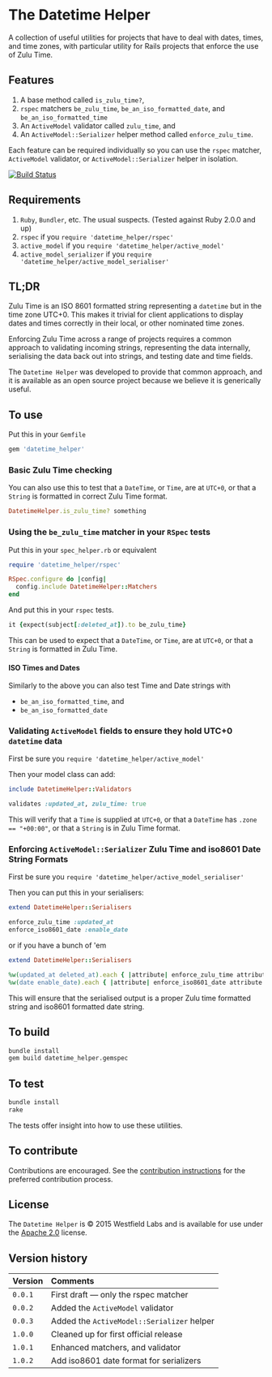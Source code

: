 # The Datetime Helper

A collection of useful utilities for projects that have to deal with dates, times, and time zones, with particular utility for Rails projects that enforce the use of Zulu Time.

## Features

1. A base method called `is_zulu_time?`,
2. `rspec` matchers `be_zulu_time`, `be_an_iso_formatted_date`, and `be_an_iso_formatted_time`
3. An `ActiveModel` validator called `zulu_time`, and
4. An `ActiveModel::Serializer` helper method called `enforce_zulu_time`.

Each feature can be required individually so you can use the `rspec` matcher, `ActiveModel` validator, or `ActiveModel::Serializer` helper in isolation.

[![Build Status](https://travis-ci.org/westfieldlabs/datetime_helper.svg?branch=master)](https://travis-ci.org/westfieldlabs/datetime_helper)

## Requirements

1. `Ruby`, `Bundler`, etc. The usual suspects. (Tested against Ruby 2.0.0 and up)
2. `rspec` if you `require 'datetime_helper/rspec'`
3. `active_model` if you `require 'datetime_helper/active_model'`
4. `active_model_serializer` if you `require 'datetime_helper/active_model_serialiser'`

## TL;DR

Zulu Time is an ISO 8601 formatted string representing a `datetime` but in the time zone UTC+0. This makes it trivial for client applications to display dates and times correctly in their local, or other nominated time zones.

Enforcing Zulu Time across a range of projects requires a common approach to validating incoming strings, representing the data internally, serialising the data back out into strings, and testing date and time fields.

The `Datetime Helper` was developed to provide that common approach, and it is available as an open source project because we believe it is generically useful.

## To use

Put this in your `Gemfile`

```ruby
gem 'datetime_helper'
```

### Basic Zulu Time checking

You can also use this to test that a `DateTime`, or `Time`, are at `UTC+0`, or
that a `String` is formatted in correct Zulu Time format.

```ruby
DatetimeHelper.is_zulu_time? something
```

### Using the `be_zulu_time` matcher in your `RSpec` tests

Put this in your `spec_helper.rb` or equivalent

```ruby
require 'datetime_helper/rspec'

RSpec.configure do |config|
  config.include DatetimeHelper::Matchers
end
```

And put this in your `rspec` tests.

```ruby
it {expect(subject[:deleted_at]).to be_zulu_time}
```

This can be used to expect that a `DateTime`, or `Time`, are at `UTC+0`, or that a `String` is formatted in Zulu Time.

#### ISO Times and Dates

Similarly to the above you can also test Time and Date strings with

* `be_an_iso_formatted_time`, and
* `be_an_iso_formatted_date`

### Validating `ActiveModel` fields to ensure they hold UTC+0 `datetime` data

First be sure you `require 'datetime_helper/active_model'`

Then your model class can add:

```ruby
include DatetimeHelper::Validators

validates :updated_at, zulu_time: true
```

This will verify that a `Time` is supplied at `UTC+0`,
or that a `DateTime` has `.zone == "+00:00"`,
or that a `String` is in Zulu Time format.

### Enforcing `ActiveModel::Serializer`  Zulu Time and iso8601 Date String Formats

First be sure you `require 'datetime_helper/active_model_serialiser'`

Then you can put this in your serialisers:

```ruby
extend DatetimeHelper::Serialisers

enforce_zulu_time :updated_at
enforce_iso8601_date :enable_date
```

or if you have a bunch of 'em

```ruby
extend DatetimeHelper::Serialisers

%w(updated_at deleted_at).each { |attribute| enforce_zulu_time attribute }
%w(date enable_date).each { |attribute| enforce_iso8601_date attribute }
```

This will ensure that the serialised output is a proper Zulu time formatted
string and iso8601 formatted date string.

## To build

```sh
bundle install
gem build datetime_helper.gemspec
```

## To test

```sh
bundle install
rake
```

The tests offer insight into how to use these utilities.

## To contribute

Contributions are encouraged. See the [contribution instructions](contributing.md) for the preferred contribution process.

## License

The `Datetime Helper` is © 2015 Westfield Labs and is available for use under the [Apache 2.0](LICENSE) license.

## Version history

|Version| Comments                                   |
|:------|:-------------------------------------------|
|`0.0.1`| First draft — only the rspec matcher       |
|`0.0.2`| Added the `ActiveModel` validator          |
|`0.0.3`| Added the `ActiveModel::Serializer` helper |
|`1.0.0`| Cleaned up for first official release      |
|`1.0.1`| Enhanced matchers, and validator           |
|`1.0.2`| Add iso8601 date format for serializers    |
